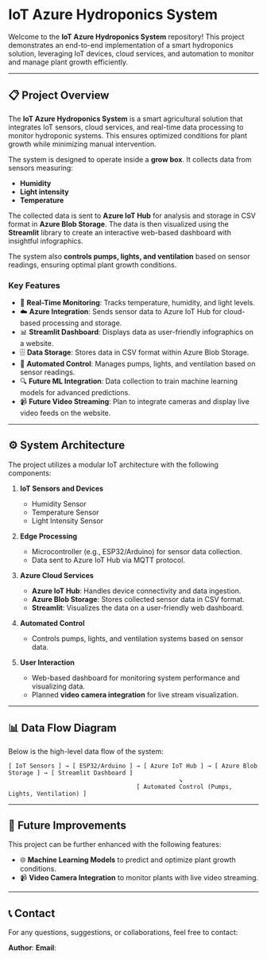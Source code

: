 # IoT Azure Hydroponics System

Welcome to the **IoT Azure Hydroponics System** repository! This project demonstrates an end-to-end implementation of a smart hydroponics solution, leveraging IoT devices, cloud services, and automation to monitor and manage plant growth efficiently.

---

## 📋 Project Overview
The **IoT Azure Hydroponics System** is a smart agricultural solution that integrates IoT sensors, cloud services, and real-time data processing to monitor hydroponic systems. This ensures optimized conditions for plant growth while minimizing manual intervention.

The system is designed to operate inside a **grow box**. It collects data from sensors measuring:
- **Humidity**
- **Light intensity**
- **Temperature**

The collected data is sent to **Azure IoT Hub** for analysis and storage in CSV format in **Azure Blob Storage**. The data is then visualized using the **Streamlit** library to create an interactive web-based dashboard with insightful infographics.

The system also **controls pumps, lights, and ventilation** based on sensor readings, ensuring optimal plant growth conditions.

### Key Features
- 🌱 **Real-Time Monitoring**: Tracks temperature, humidity, and light levels.
- ☁️ **Azure Integration**: Sends sensor data to Azure IoT Hub for cloud-based processing and storage.
- 📊 **Streamlit Dashboard**: Displays data as user-friendly infographics on a website.
- 🗄️ **Data Storage**: Stores data in CSV format within Azure Blob Storage.
- 🔌 **Automated Control**: Manages pumps, lights, and ventilation based on sensor readings.
- 🔍 **Future ML Integration**: Data collection to train machine learning models for advanced predictions.
- 📹 **Future Video Streaming**: Plan to integrate cameras and display live video feeds on the website.

---

## ⚙️ System Architecture
The project utilizes a modular IoT architecture with the following components:

1. **IoT Sensors and Devices**
   - Humidity Sensor
   - Temperature Sensor
   - Light Intensity Sensor

2. **Edge Processing**
   - Microcontroller (e.g., ESP32/Arduino) for sensor data collection.
   - Data sent to Azure IoT Hub via MQTT protocol.

3. **Azure Cloud Services**
   - **Azure IoT Hub**: Handles device connectivity and data ingestion.
   - **Azure Blob Storage**: Stores collected sensor data in CSV format.
   - **Streamlit**: Visualizes the data on a user-friendly web dashboard.

4. **Automated Control**
   - Controls pumps, lights, and ventilation systems based on sensor data.

5. **User Interaction**
   - Web-based dashboard for monitoring system performance and visualizing data.
   - Planned **video camera integration** for live stream visualization.

---

## 📊 Data Flow Diagram
Below is the high-level data flow of the system:

```
[ IoT Sensors ] → [ ESP32/Arduino ] → [ Azure IoT Hub ] → [ Azure Blob Storage ] → [ Streamlit Dashboard ]
                                                ↘
                                    [ Automated Control (Pumps, Lights, Ventilation) ]
```

---

## 🚀 Future Improvements
This project can be further enhanced with the following features:
- 🌐 **Machine Learning Models** to predict and optimize plant growth conditions.
- 📹 **Video Camera Integration** to monitor plants with live video streaming.

---

## 📞 Contact
For any questions, suggestions, or collaborations, feel free to contact:

**Author**: 
**Email**: 


